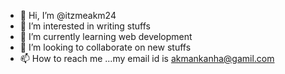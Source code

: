 - 👋 Hi, I’m @itzmeakm24
- 👀 I’m interested in writing stuffs
- 🌱 I’m currently learning web development
- 💞️ I’m looking to collaborate on new stuffs
- 📫 How to reach me ...my email id is akmankanha@gamil.com

<!---
itzmeakm24/itzmeakm24 is a ✨ special ✨ repository because its `README.md` (this file) appears on your GitHub profile.
You can click the Preview link to take a look at your changes.
--->
